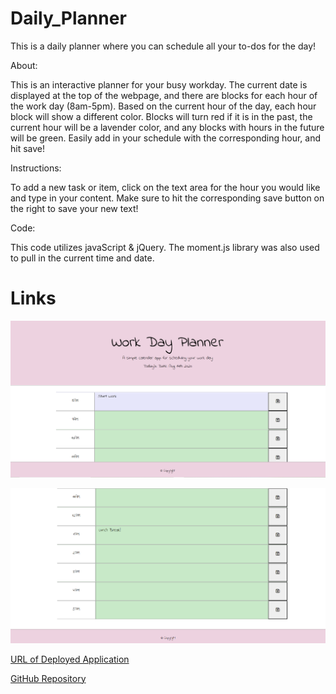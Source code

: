 # Daily_Planner
This is a daily planner where you can schedule all your to-dos for the day!

About:

This is an interactive planner for your busy workday. The current date is displayed at the top of the webpage, and there are blocks for each hour of the work day (8am-5pm). Based on the current hour of the day, each hour block will show a different color. Blocks will turn red if it is in the past, the current hour will be a lavender color, and any blocks with hours in the future will be green. Easily add in your schedule with the corresponding hour, and hit save!


Instructions:

To add a new task or item, click on the text area for the hour you would like and type in your content. Make sure to hit the corresponding save button on the right to save your new text! 


Code:

This code utilizes javaScript & jQuery. The moment.js library was also used to pull in the current time and date. 

# Links

![Demo1](./Assets/demo1.PNG)

![Demo2](./Assets/demo2.PNG)

[URL of Deployed Application](https://miadehaan.github.io/Daily_Planner/)

[GitHub Repository](https://github.com/miadehaan/Daily_Planner)
